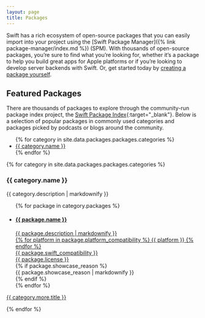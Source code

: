 ```yaml
---
layout: page
title: Packages
---
```


Swift has a rich ecosystem of open-source packages that you can easily import into your project using the [Swift Package Manager]({% link package-manager/index.md %}) (SPM). With thousands of open-source packages, you’re sure to find what you’re looking for, whether it’s a package to help you build great apps for Apple platforms or if you’re looking to develop server backends with Swift. Or, get started today by [creating a package yourself](https://developer.apple.com/documentation/xcode/creating-a-standalone-swift-package-with-xcode).

## Featured Packages

There are thousands of packages to explore through the community-run package index project, the [Swift Package Index](https://swiftpackageindex.com/){:target="_blank"}. Below is a selection of popular packages in commonly used categories and packages picked by podcasts or blogs around the community.

<ul>
  {% for category in site.data.packages.packages.categories %}
  <li><a href="#{{ category.anchor }}-packages">{{ category.name }}</a></li>
  {% endfor %}
</ul>

{% for category in site.data.packages.packages.categories %}
<h3 id="{{ category.anchor }}-packages">{{ category.name }}</h3>
<p>{{ category.description | markdownify }}</p>
<ul class="package-list-v1">
  {% for package in category.packages %}
  <li class="{% if package.showcase_reason %}showcase{% endif %}">
    <a href="{{ package.url }}" target="_blank">
      <h4><span>{{ package.name }}</span></h4>
      <section class="description">
        {{ package.description | markdownify }}
      </section>
      <section class="metadata">
        <div class="lozenge platform-compatibility" title="{{ package.platform_compatibility_tooltip }}">
        {% for platform in package.platform_compatibility %}
          <span>{{ platform }}</span>
        {% endfor %}
        </div>
        <div class="lozenge swift-compatibility" title="Swift version compatibility">
          <span>{{ package.swift_compatibility }}</span>
        </div>
        <div class="lozenge license" title="Package license">
          <span>{{ package.license }}</span>
        </div>
      </section>
    </a>
    {% if package.showcase_reason %}
    <section class="showcase-reason">
      {{ package.showcase_reason | markdownify }}
    </section>
    {% endif %}
  </li>
  {% endfor %}
</ul>

<p class="more">
  <a href="{{ category.more.url }}" target="_blank">{{ category.more.title }}</a>
</p>
{% endfor %}

